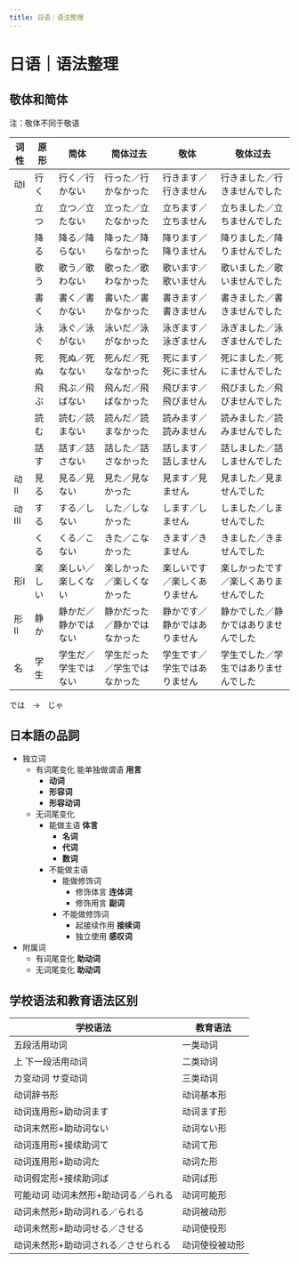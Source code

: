 ```yaml
---
title: 日语｜语法整理
---
```


# 日语｜语法整理

## 敬体和简体

注：敬体不同于敬语

|词性|原形|简体|简体过去|敬体|敬体过去|
|-|-|-|-|-|-|
|动I|行く|行く／行かない|行った／行かなかった|行きます／行きません|行きました／行きませんでした|
||立つ|立つ／立たない|立った／立たなかった|立ちます／立ちません|立ちました／立ちませんでした|
||降る|降る／降らない|降った／降らなかった|降ります／降りません|降りました／降りませんでした|
||歌う|歌う／歌わない|歌った／歌わなかった|歌います／歌いません|歌いました／歌いませんでした|
||書く|書く／書かない|書いた／書かなかった|書きます／書きません|書きました／書きませんでした|
||泳ぐ|泳ぐ／泳がない|泳いだ／泳がなかった|泳ぎます／泳ぎません|泳ぎました／泳ぎませんでした|
||死ぬ|死ぬ／死なない|死んだ／死ななかった|死にます／死にません|死にました／死にませんでした|
||飛ぶ|飛ぶ／飛ばない|飛んだ／飛ばなかった|飛びます／飛びません|飛びました／飛びませんでした|
||読む|読む／読まない|読んだ／読まなかった|読みます／読みません|読みました／読みませんでした|
||話す|話す／話さない|話した／話さなかった|話します／話しません|話しました／話しませんでした|
|动II|見る|見る／見ない|見た／見なかった|見ます／見ません|見ました／見ませんでした|
|动III|する|する／しない|した／しなかった|します／しません|しました／しませんでした|
||くる|くる／こない|きた／こなかった|きます／きません|きました／きませんでした|
|形I|楽しい|楽しい／楽しくない|楽しかった／楽しくなかった|楽しいです／楽しくありません|楽しかったです／楽しくありませんでした|
|形II|静か|静かだ／静かではない|静かだった／静かではなかった|静かです／静かではありません|静かでした／静かではありませんでした|
|名|学生|学生だ／学生ではない|学生だった／学生ではなかった|学生です／学生ではありません|学生でした／学生ではありませんでした|

では　->　じゃ

## 日本語の品詞

- 独立词
    - 有词尾变化 能单独做谓语 **用言**
        - **动词**
        - **形容词**
        - **形容动词**
    - 无词尾变化
        - 能做主语 **体言**
            - **名词**
            - **代词**
            - **数词**
        - 不能做主语
            - 能做修饰词
                - 修饰体言 **连体词**
                - 修饰用言 **副词**
            - 不能做修饰词
                - 起接续作用 **接续词**
                - 独立使用 **感叹词**
- 附属词
    - 有词尾变化 **助动词**
    - 无词尾变化 **助动词**

## 学校语法和教育语法区别

| 学校语法 | 教育语法 |
| - | - |
| 五段活用动词 | 一类动词 |
| 上 下一段活用动词 | 二类动词 |
| カ变动词 サ变动词 | 三类动词 |
| 动词辞书形 | 动词基本形 |
| 动词连用形+助动词ます | 动词ます形 |
| 动词末然形+助动词ない | 动词ない形 |
| 动词连用形+接续助词て | 动词て形 |
| 动词连用形+助动词た | 动词た形 |
| 动词假定形+接续助词ば | 动词ば形 |
| 可能动词 动词未然形+助动词る／られる | 动词可能形 |
| 动词未然形+助动词れる／られる | 动词被动形 |
| 动词未然形+助动词せる／させる | 动词使役形 |
| 动词未然形+助动词される／させられる | 动词使役被动形 |

